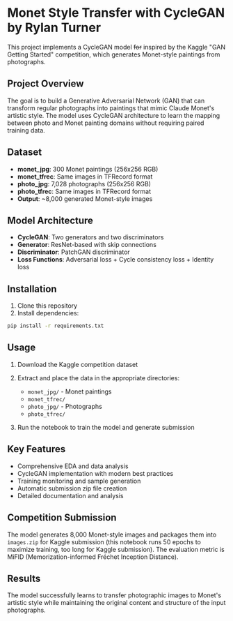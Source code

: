 # Monet Style Transfer with CycleGAN by Rylan Turner

This project implements a CycleGAN model ~~for~~ inspired by the Kaggle "GAN Getting Started" competition, which generates Monet-style paintings from photographs.

## Project Overview

The goal is to build a Generative Adversarial Network (GAN) that can transform regular photographs into paintings that mimic Claude Monet's artistic style. The model uses CycleGAN architecture to learn the mapping between photo and Monet painting domains without requiring paired training data.

## Dataset

- **monet_jpg**: 300 Monet paintings (256x256 RGB)
- **monet_tfrec**: Same images in TFRecord format
- **photo_jpg**: 7,028 photographs (256x256 RGB)
- **photo_tfrec**: Same images in TFRecord format
- **Output**: ~8,000 generated Monet-style images

## Model Architecture

- **CycleGAN**: Two generators and two discriminators
- **Generator**: ResNet-based with skip connections
- **Discriminator**: PatchGAN discriminator
- **Loss Functions**: Adversarial loss + Cycle consistency loss + Identity loss

## Installation

1. Clone this repository
2. Install dependencies:
```bash
pip install -r requirements.txt
```

## Usage

1. Download the Kaggle competition dataset
2. Extract and place the data in the appropriate directories:
   - `monet_jpg/` - Monet paintings
   - `monet_tfrec/`
   - `photo_jpg/` - Photographs
   - `photo_tfrec/`

3. Run the notebook to train the model and generate submission

## Key Features

- Comprehensive EDA and data analysis
- CycleGAN implementation with modern best practices
- Training monitoring and sample generation
- Automatic submission zip file creation
- Detailed documentation and analysis

## Competition Submission

The model generates 8,000 Monet-style images and packages them into `images.zip` for Kaggle submission (this notebook runs 50 epochs to maximize training, too long for Kaggle submission). The evaluation metric is MiFID (Memorization-informed Fréchet Inception Distance).

## Results

The model successfully learns to transfer photographic images to Monet's artistic style while maintaining the original content and structure of the input photographs.

